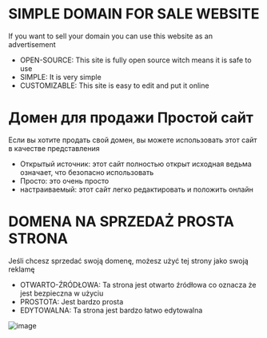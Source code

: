 # SIMPLE DOMAIN FOR SALE WEBSITE
If you want to sell your domain you can use this website as an advertisement
- OPEN-SOURCE: This site is fully open source witch means it is safe to use
- SIMPLE: It is very simple
- CUSTOMIZABLE: This site is easy to edit and put it online

# Домен для продажи Простой сайт
Если вы хотите продать свой домен, вы можете использовать этот сайт в качестве представления
- Открытый источник: этот сайт полностью открыт исходная ведьма означает, что безопасно использовать
- Просто: это очень просто
- настраиваемый: этот сайт легко редактировать и положить онлайн

# DOMENA NA SPRZEDAŻ PROSTA STRONA
Jeśli chcesz sprzedać swoją domenę, możesz użyć tej strony jako swoją reklamę
- OTWARTO-ŹRÓDŁOWA: Ta strona jest otwarto źródłowa co oznacza że jest bezpieczna w użyciu
- PROSTOTA: Jest bardzo prosta
- EDYTOWALNA: Ta strona jest bardzo łatwo edytowalna 

![image](https://user-images.githubusercontent.com/71393671/148272800-f8572ec2-59ac-4d2e-b0a1-625ee5569828.png)
